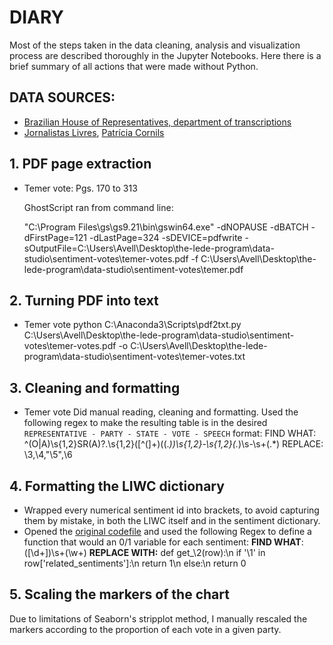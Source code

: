 # DIARY

Most of the steps taken in the data cleaning, analysis and visualization process are described thoroughly in the Jupyter Notebooks. Here there is a brief summary of all actions that were made without Python.

## DATA SOURCES:
- [Brazilian House of Representatives, department of transcriptions](http://www2.camara.leg.br/atividade-legislativa/plenario/discursos/notas.html)
- [Jornalistas Livres](https://www.facebook.com/jornalistaslivres/posts/361114270679123), [Patrícia Cornils](https://docs.google.com/spreadsheets/d/1rTFC9kbPqeHWrr2JalcvehgRXdAu03BwyBTgTL6oFC8/edit#gid=177016461)

## 1. PDF page extraction
- Temer vote:
Pgs. 170 to 313

  GhostScript ran from command line:

  "C:\Program Files\gs\gs9.21\bin\gswin64.exe" -dNOPAUSE -dBATCH -dFirstPage=121 -dLastPage=324 -sDEVICE=pdfwrite -sOutputFile=C:\Users\Avell\Desktop\the-lede-program\data-studio\sentiment-votes\temer-votes.pdf -f C:\Users\Avell\Desktop\the-lede-program\data-studio\sentiment-votes\temer.pdf

## 2. Turning PDF into text
- Temer vote
  python C:\Anaconda3\Scripts\pdf2txt.py C:\Users\Avell\Desktop\the-lede-program\data-studio\sentiment-votes\temer-votes.pdf -o C:\Users\Avell\Desktop\the-lede-program\data-studio\sentiment-votes\temer-votes.txt

## 3. Cleaning and formatting
- Temer vote
Did manual reading, cleaning and formatting.
Used the following regex to make the resulting table is in the desired `REPRESENTATIVE - PARTY - STATE - VOTE - SPEECH` format:
  FIND WHAT: ^(O|A)\s{1,2}SR(A)?\.\s{1,2}([^(]+)(\(.*\))\s{1,2}-\s{1,2}(.*)\s-\s+(.*)
  REPLACE: \3,\4,"\5",\6

## 4. Formatting the LIWC dictionary
- Wrapped every numerical sentiment id into brackets, to avoid capturing them by mistake, in both the LIWC itself and in the sentiment dictionary.
- Opened the [original codefile]() and used the following Regex to define a function that would an 0/1 variable for each sentiment:
  **FIND WHAT**: (\[\d+\])\s+(\w+)
  **REPLACE WITH:** def get_\2(row):\n    if '\1' in row['related_sentiments']:\n         return 1\n    else:\n        return 0

## 5. Scaling the markers of the chart
Due to limitations of Seaborn's stripplot method, I manually rescaled the markers according to the proportion of each vote in a given party.
